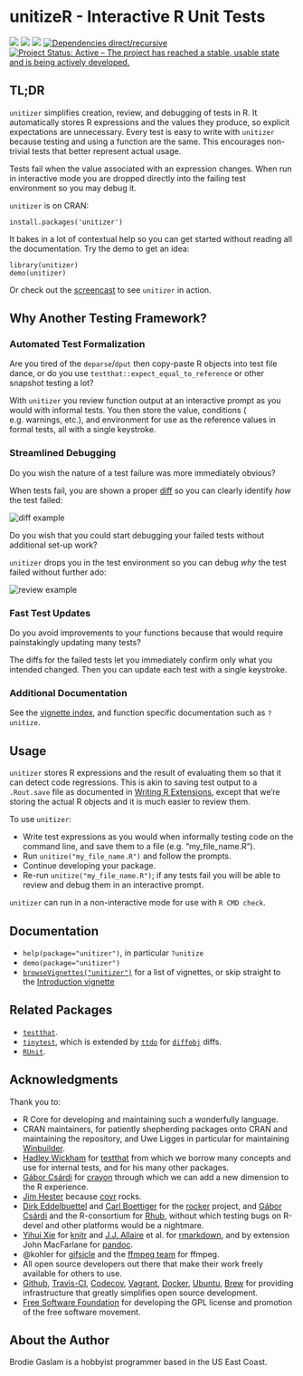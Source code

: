 <!-- README.md is generated from README.Rmd. Please edit that file 

# render('README.Rmd', output_format=html_vignette(css='vignettes/styles.css'))
rmarkdown::render('README.Rmd', output_format=rmarkdown::md_document())

-->
unitizeR - Interactive R Unit Tests
===================================

[![](https://travis-ci.org/brodieG/unitizer.svg?branch=master)](https://travis-ci.org/brodieG/unitizer)
[![](https://codecov.io/github/brodieG/unitizer/coverage.svg?branch=master)](https://codecov.io/github/brodieG/unitizer?branch=master)
[![](http://www.r-pkg.org/badges/version/unitizer)](https://cran.r-project.org/package=unitizer)
[![Dependencies
direct/recursive](https://tinyverse.netlify.com/badge/unitizer)](https://tinyverse.netlify.com/)
[![Project Status: Active – The project has reached a stable, usable
state and is being actively
developed.](https://www.repostatus.org/badges/latest/active.svg)](https://www.repostatus.org/#active)

TL;DR
-----

`unitizer` simplifies creation, review, and debugging of tests in R. It
automatically stores R expressions and the values they produce, so
explicit expectations are unnecessary. Every test is easy to write with
`unitizer` because testing and using a function are the same. This
encourages non-trivial tests that better represent actual usage.

Tests fail when the value associated with an expression changes. When
run in interactive mode you are dropped directly into the failing test
environment so you may debug it.

`unitizer` is on CRAN:

    install.packages('unitizer')

It bakes in a lot of contextual help so you can get started without
reading all the documentation. Try the demo to get an idea:

    library(unitizer)
    demo(unitizer)

Or check out the
[screencast](http://htmlpreview.github.io/?https://github.com/brodieG/unitizer/blob/rc/extra/gifshow.html)
to see `unitizer` in action.

Why Another Testing Framework?
------------------------------

### Automated Test Formalization

Are you tired of the `deparse`/`dput` then copy-paste R objects into
test file dance, or do you use `testthat::expect_equal_to_reference` or
other snapshot testing a lot?

With `unitizer` you review function output at an interactive prompt as
you would with informal tests. You then store the value, conditions (
e.g. warnings, etc.), and environment for use as the reference values in
formal tests, all with a single keystroke.

### Streamlined Debugging

Do you wish the nature of a test failure was more immediately obvious?

When tests fail, you are shown a proper
[diff](https://github.com/brodieG/diffobj) so you can clearly identify
*how* the test failed:

![diff
example](https://github.com/brodieG/unitizer/raw/rc/extra/gif/review1.png)

Do you wish that you could start debugging your failed tests without
additional set-up work?

`unitizer` drops you in the test environment so you can debug *why* the
test failed without further ado:

![review
example](https://github.com/brodieG/unitizer/raw/rc/extra/gif/review2.png)

### Fast Test Updates

Do you avoid improvements to your functions because that would require
painstakingly updating many tests?

The diffs for the failed tests let you immediately confirm only what you
intended changed. Then you can update each test with a single keystroke.

### Additional Documentation

See the [vignette index](u0_unitizer_index.html), and function specific
documentation such as `?unitize`.

Usage
-----

`unitizer` stores R expressions and the result of evaluating them so
that it can detect code regressions. This is akin to saving test output
to a `.Rout.save` file as documented in [Writing R
Extensions](https://cran.r-project.org/doc/manuals/r-release/R-exts.html#Package-subdirectories),
except that we’re storing the actual R objects and it is much easier to
review them.

To use `unitizer`:

-   Write test expressions as you would when informally testing code on
    the command line, and save them to a file (e.g. “my\_file\_name.R”).
-   Run `unitize("my_file_name.R")` and follow the prompts.
-   Continue developing your package.
-   Re-run `unitize("my_file_name.R")`; if any tests fail you will be
    able to review and debug them in an interactive prompt.

`unitizer` can run in a non-interactive mode for use with `R CMD check`.

Documentation
-------------

-   `help(package="unitizer")`, in particular `?unitize`
-   `demo(package="unitizer")`
-   [`browseVignettes("unitizer")`](https://cran.r-project.org/package=unitizer/vignettes/u0_unitizer_index.html)
    for a list of vignettes, or skip straight to the [Introduction
    vignette](https://cran.r-project.org/package=unitizer/vignettes/u1_intro.html)

Related Packages
----------------

-   [`testthat`](https://cran.r-project.org/package=testthat).
-   [`tinytest`](https://cran.r-project.org/package=tinytest), which is
    extended by [`ttdo`](https://cran.r-project.org/package=ttdo) for
    [`diffobj`](https://cran.r-project.org/package=diffobj) diffs.
-   [`RUnit`](https://cran.r-project.org/package=RUnit).

Acknowledgments
---------------

Thank you to:

-   R Core for developing and maintaining such a wonderfully language.
-   CRAN maintainers, for patiently shepherding packages onto CRAN and
    maintaining the repository, and Uwe Ligges in particular for
    maintaining [Winbuilder](http://win-builder.r-project.org/).
-   [Hadley Wickham](https://github.com/hadley) for
    [testthat](https://cran.r-project.org/package=testthat) from which
    we borrow many concepts and use for internal tests, and for his many
    other packages.
-   [Gábor Csárdi](https://github.com/gaborcsardi) for
    [crayon](https://cran.r-project.org/package=crayon) through which we
    can add a new dimension to the R experience.
-   [Jim Hester](https://github.com/jimhester) because
    [covr](https://cran.r-project.org/package=covr) rocks.
-   [Dirk Eddelbuettel](https://github.com/eddelbuettel) and [Carl
    Boettiger](https://github.com/cboettig) for the
    [rocker](https://github.com/rocker-org/rocker) project, and [Gábor
    Csárdi](https://github.com/gaborcsardi) and the R-consortium for
    [Rhub](https://github.com/r-hub/rhub), without which testing bugs on
    R-devel and other platforms would be a nightmare.
-   [Yihui Xie](https://github.com/yihui) for
    [knitr](https://cran.r-project.org/package=knitr) and [J.J.
    Allaire](https://github.com/jjallaire) et al. for
    [rmarkdown](https://cran.r-project.org/package=rmarkdown), and by
    extension John MacFarlane for [pandoc](http://pandoc.org/).
-   @kohler for [gifsicle](https://github.com/kohler/gifsicle) and the
    [ffmpeg team](http://ffmpeg.org/about.html) for ffmpeg.
-   All open source developers out there that make their work freely
    available for others to use.
-   [Github](https://github.com/), [Travis-CI](https://travis-ci.org/),
    [Codecov](https://codecov.io/),
    [Vagrant](https://www.vagrantup.com/),
    [Docker](https://www.docker.com/),
    [Ubuntu](https://www.ubuntu.com/), [Brew](https://brew.sh/) for
    providing infrastructure that greatly simplifies open source
    development.
-   [Free Software Foundation](http://fsf.org/) for developing the GPL
    license and promotion of the free software movement.

About the Author
----------------

Brodie Gaslam is a hobbyist programmer based in the US East Coast.
